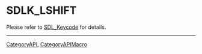 # SDLK_LSHIFT

Please refer to [SDL_Keycode](SDL_Keycode) for details.

----
[CategoryAPI](CategoryAPI), [CategoryAPIMacro](CategoryAPIMacro)

